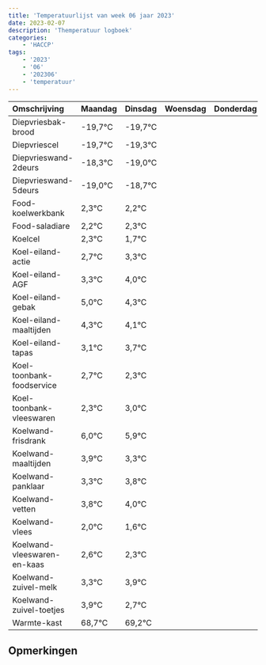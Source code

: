```yaml
---
title: 'Temperatuurlijst van week 06 jaar 2023'
date: 2023-02-07
description: 'Themperatuur logboek'
categories:
    - 'HACCP'
tags:
    - '2023'
    - '06'
    - '202306'
    - 'temperatuur'
---
```

|Omschrijving|Maandag|Dinsdag|Woensdag|Donderdag|Vrijdag|Zaterdag|Zondag|
|:---|:---|:---|:---|:---|:---|:---|:---|
|Diepvriesbak-brood|-19,7°C|-19,7°C| | | | | |
|Diepvriescel|-19,7°C|-19,3°C| | | | | |
|Diepvrieswand-2deurs|-18,3°C|-19,0°C| | | | | |
|Diepvrieswand-5deurs|-19,0°C|-18,7°C| | | | | |
|Food-koelwerkbank|2,3°C|2,2°C| | | | | |
|Food-saladiare|2,2°C|2,3°C| | | | | |
|Koelcel|2,3°C|1,7°C| | | | | |
|Koel-eiland-actie|2,7°C|3,3°C| | | | | |
|Koel-eiland-AGF|3,3°C|4,0°C| | | | | |
|Koel-eiland-gebak|5,0°C|4,3°C| | | | | |
|Koel-eiland-maaltijden|4,3°C|4,1°C| | | | | |
|Koel-eiland-tapas|3,1°C|3,7°C| | | | | |
|Koel-toonbank-foodservice|2,7°C|2,3°C| | | | | |
|Koel-toonbank-vleeswaren|2,3°C|3,0°C| | | | | |
|Koelwand-frisdrank|6,0°C|5,9°C| | | | | |
|Koelwand-maaltijden|3,9°C|3,3°C| | | | | |
|Koelwand-panklaar|3,3°C|3,8°C| | | | | |
|Koelwand-vetten|3,8°C|4,0°C| | | | | |
|Koelwand-vlees|2,0°C|1,6°C| | | | | |
|Koelwand-vleeswaren-en-kaas|2,6°C|2,3°C| | | | | |
|Koelwand-zuivel-melk|3,3°C|3,9°C| | | | | |
|Koelwand-zuivel-toetjes|3,9°C|2,7°C| | | | | |
|Warmte-kast|68,7°C|69,2°C| | | | | |

## Opmerkingen


